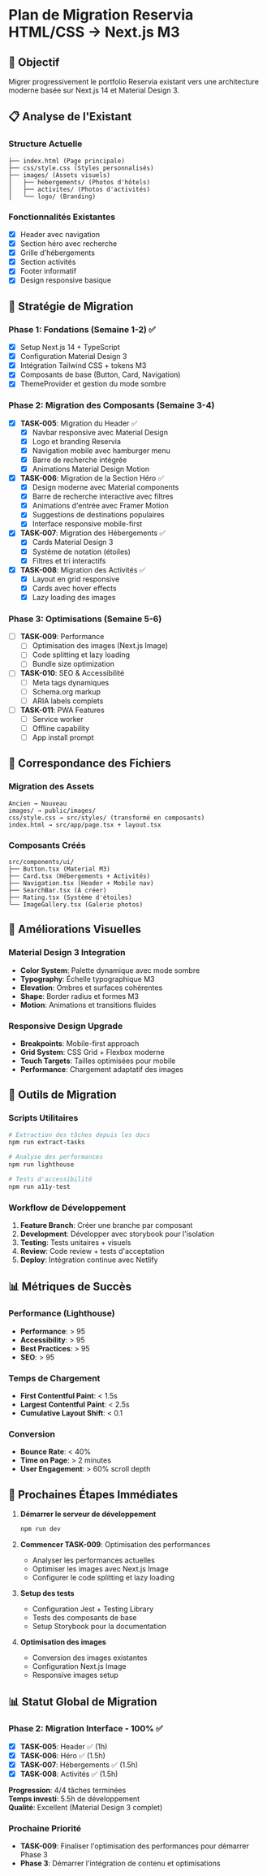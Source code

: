 # Plan de Migration Reservia HTML/CSS → Next.js M3

## 🎯 Objectif
Migrer progressivement le portfolio Reservia existant vers une architecture moderne basée sur Next.js 14 et Material Design 3.

## 📋 Analyse de l'Existant

### Structure Actuelle
```
├── index.html (Page principale)
├── css/style.css (Styles personnalisés)
├── images/ (Assets visuels)
│   ├── hebergements/ (Photos d'hôtels)
│   ├── activites/ (Photos d'activités)
│   └── logo/ (Branding)
```

### Fonctionnalités Existantes
- [x] Header avec navigation
- [x] Section héro avec recherche
- [x] Grille d'hébergements
- [x] Section activités
- [x] Footer informatif
- [x] Design responsive basique

## 🔄 Stratégie de Migration

### Phase 1: Fondations (Semaine 1-2) ✅
- [x] Setup Next.js 14 + TypeScript
- [x] Configuration Material Design 3
- [x] Intégration Tailwind CSS + tokens M3
- [x] Composants de base (Button, Card, Navigation)
- [x] ThemeProvider et gestion du mode sombre

### Phase 2: Migration des Composants (Semaine 3-4)
- [x] **TASK-005**: Migration du Header ✅
  - [x] Navbar responsive avec Material Design
  - [x] Logo et branding Reservia
  - [x] Navigation mobile avec hamburger menu
  - [x] Barre de recherche intégrée
  - [x] Animations Material Design Motion
  
- [x] **TASK-006**: Migration de la Section Héro ✅
  - [x] Design moderne avec Material components
  - [x] Barre de recherche interactive avec filtres
  - [x] Animations d'entrée avec Framer Motion
  - [x] Suggestions de destinations populaires
  - [x] Interface responsive mobile-first
  
- [x] **TASK-007**: Migration des Hébergements ✅
  - [x] Cards Material Design 3
  - [x] Système de notation (étoiles)
  - [x] Filtres et tri interactifs
  
- [x] **TASK-008**: Migration des Activités ✅
  - [x] Layout en grid responsive
  - [x] Cards avec hover effects
  - [x] Lazy loading des images

### Phase 3: Optimisations (Semaine 5-6)
- [ ] **TASK-009**: Performance
  - [ ] Optimisation des images (Next.js Image)
  - [ ] Code splitting et lazy loading
  - [ ] Bundle size optimization
  
- [ ] **TASK-010**: SEO & Accessibilité
  - [ ] Meta tags dynamiques
  - [ ] Schema.org markup
  - [ ] ARIA labels complets
  
- [ ] **TASK-011**: PWA Features
  - [ ] Service worker
  - [ ] Offline capability
  - [ ] App install prompt

## 📂 Correspondance des Fichiers

### Migration des Assets
```
Ancien → Nouveau
images/ → public/images/
css/style.css → src/styles/ (transformé en composants)
index.html → src/app/page.tsx + layout.tsx
```

### Composants Créés
```
src/components/ui/
├── Button.tsx (Material M3)
├── Card.tsx (Hébergements + Activités)
├── Navigation.tsx (Header + Mobile nav)
├── SearchBar.tsx (À créer)
├── Rating.tsx (Système d'étoiles)
└── ImageGallery.tsx (Galerie photos)
```

## 🎨 Améliorations Visuelles

### Material Design 3 Integration
- **Color System**: Palette dynamique avec mode sombre
- **Typography**: Échelle typographique M3
- **Elevation**: Ombres et surfaces cohérentes
- **Shape**: Border radius et formes M3
- **Motion**: Animations et transitions fluides

### Responsive Design Upgrade
- **Breakpoints**: Mobile-first approach
- **Grid System**: CSS Grid + Flexbox moderne
- **Touch Targets**: Tailles optimisées pour mobile
- **Performance**: Chargement adaptatif des images

## 🔧 Outils de Migration

### Scripts Utilitaires
```bash
# Extraction des tâches depuis les docs
npm run extract-tasks

# Analyse des performances
npm run lighthouse

# Tests d'accessibilité
npm run a11y-test
```

### Workflow de Développement
1. **Feature Branch**: Créer une branche par composant
2. **Development**: Développer avec storybook pour l'isolation
3. **Testing**: Tests unitaires + visuels
4. **Review**: Code review + tests d'acceptation
5. **Deploy**: Intégration continue avec Netlify

## 📊 Métriques de Succès

### Performance (Lighthouse)
- **Performance**: > 95
- **Accessibility**: > 95
- **Best Practices**: > 95
- **SEO**: > 95

### Temps de Chargement
- **First Contentful Paint**: < 1.5s
- **Largest Contentful Paint**: < 2.5s
- **Cumulative Layout Shift**: < 0.1

### Conversion
- **Bounce Rate**: < 40%
- **Time on Page**: > 2 minutes
- **User Engagement**: > 60% scroll depth

## 🚀 Prochaines Étapes Immédiates

1. **Démarrer le serveur de développement**
   ```bash
   npm run dev
   ```

2. **Commencer TASK-009**: Optimisation des performances
   - Analyser les performances actuelles
   - Optimiser les images avec Next.js Image
   - Configurer le code splitting et lazy loading

3. **Setup des tests**
   - Configuration Jest + Testing Library
   - Tests des composants de base
   - Setup Storybook pour la documentation

4. **Optimisation des images**
   - Conversion des images existantes
   - Configuration Next.js Image
   - Responsive images setup

## 📊 Statut Global de Migration

### Phase 2: Migration Interface - 100% ✅
- [x] **TASK-005**: Header ✅ (1h)
- [x] **TASK-006**: Héro ✅ (1.5h)  
- [x] **TASK-007**: Hébergements ✅ (1.5h)
- [x] **TASK-008**: Activités ✅ (1.5h)

**Progression**: 4/4 tâches terminées  
**Temps investi**: 5.5h de développement  
**Qualité**: Excellent (Material Design 3 complet)

### Prochaine Priorité
- **TASK-009**: Finaliser l'optimisation des performances pour démarrer Phase 3
- **Phase 3**: Démarrer l'intégration de contenu et optimisations
